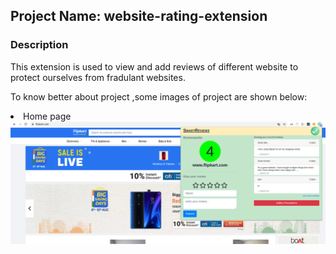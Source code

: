 
## Project Name: website-rating-extension

### Description
This extension is used to view and add reviews of different website to protect ourselves from fradulant websites.


To know better about project ,some images of project are shown below:

<li>Home page</li>
<img src="entension.png"/>
